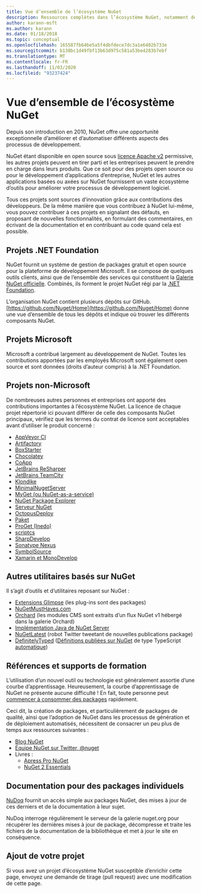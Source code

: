 ```yaml
---
title: Vue d’ensemble de l’écosystème NuGet
description: Ressources complètes dans l’écosystème NuGet, notamment des sources NuGet, des projets NuGet non-Microsoft, des utilitaires et des supports de formation NuGet.
author: karann-msft
ms.author: karann
ms.date: 01/18/2018
ms.topic: conceptual
ms.openlocfilehash: 165587fb64be5a5f4dbfdece7dc3a1e6402b733e
ms.sourcegitcommit: b138bc1d49fbf13b63d975c581a53be4283b7ebf
ms.translationtype: MT
ms.contentlocale: fr-FR
ms.lasthandoff: 11/03/2020
ms.locfileid: "93237424"
---
```

# <a name="an-overview-of-the-nuget-ecosystem"></a>Vue d’ensemble de l’écosystème NuGet

Depuis son introduction en 2010, NuGet offre une opportunité exceptionnelle d’améliorer et d’automatiser différents aspects des processus de développement.

NuGet étant disponible en open source sous [licence Apache v2](http://choosealicense.com/licenses/apache/) permissive, les autres projets peuvent en tirer parti et les entreprises peuvent le prendre en charge dans leurs produits. Que ce soit pour des projets open source ou pour le développement d’applications d’entreprise, NuGet et les autres applications basées ou axées sur NuGet fournissent un vaste écosystème d’outils pour améliorer votre processus de développement logiciel.

Tous ces projets sont sources d’innovation grâce aux contributions des développeurs. De la même manière que vous contribuez à NuGet lui-même, vous pouvez contribuer à ces projets en signalant des défauts, en proposant de nouvelles fonctionnalités, en formulant des commentaires, en écrivant de la documentation et en contribuant au code quand cela est possible.

## <a name="net-foundation-projects"></a>Projets .NET Foundation

NuGet fournit un système de gestion de packages gratuit et open source pour la plateforme de développement Microsoft. Il se compose de quelques outils clients, ainsi que de l’ensemble des services qui constituent la [Galerie NuGet officielle](http://www.nuget.org). Combinés, ils forment le projet NuGet régi par la [.NET Foundation](http://www.dotnetfoundation.org/).

L’organisation NuGet contient plusieurs dépôts sur GitHub. [https://github.com/Nuget/Home](https://github.com/Nuget/Home) donne une vue d’ensemble de tous les dépôts et indique où trouver les différents composants NuGet.

## <a name="microsoft-projects"></a>Projets Microsoft

Microsoft a contribué largement au développement de NuGet. Toutes les contributions apportées par les employés Microsoft sont également open source et sont données (droits d’auteur compris) à la .NET Foundation.

## <a name="non-microsoft-projects"></a>Projets non-Microsoft

De nombreuses autres personnes et entreprises ont apporté des contributions importantes à l’écosystème NuGet. La licence de chaque projet répertorié ici pouvant différer de celle des composants NuGet principaux, vérifiez que les termes du contrat de licence sont acceptables avant d’utiliser le produit concerné :

- [AppVeyor CI](https://www.appveyor.com/)
- [Artifactory](https://www.jfrog.com/artifactory/)
- [BoxStarter](http://boxstarter.org/)
- [Chocolatey](https://chocolatey.org/)
- [CoApp](http://coapp.org/)
- [JetBrains ReSharper](https://resharper-plugins.jetbrains.com/)
- [JetBrains TeamCity](https://www.jetbrains.com/teamcity/)
- [Klondike](https://github.com/themotleyfool/Klondike)
- [MinimalNugetServer](https://github.com/TanukiSharp/MinimalNugetServer)
- [MyGet (ou NuGet-as-a-service)](http://www.myget.org/)
- [NuGet Package Explorer](https://github.com/NuGetPackageExplorer/NuGetPackageExplorer)
- [Serveur NuGet](http://nugetserver.net/)
- [OctopusDeploy](https://octopus.com/)
- [Paket](https://fsprojects.github.io/Paket/)
- [ProGet (Inedo)](http://inedo.com/proget)
- [scriptcs](http://scriptcs.net/)
- [SharpDevelop](http://community.sharpdevelop.net/blogs/mattward/archive/2011/01/23/NuGetSupportInSharpDevelop.aspx)
- [Sonatype Nexus](http://www.sonatype.com/nexus-repository-sonatype)
- [SymbolSource](http://www.symbolsource.org/Public)
- [Xamarin et MonoDevelop](https://github.com/mrward/monodevelop-nuget-addin)

## <a name="other-nuget-based-utilities"></a>Autres utilitaires basés sur NuGet

Il s’agit d’outils et d’utilitaires reposant sur NuGet :

- [Extensions Glimpse](http://getglimpse.com/Packages) (les plug-ins sont des packages)
- [NuGetMustHaves.com](http://nugetmusthaves.com/)
- [Orchard](http://www.orchardproject.net/) (les modules CMS sont extraits d’un flux NuGet v1 hébergé dans la galerie Orchard)
- [Implémentation Java de NuGet Server](http://jonnyzzz.com/blog/2012/03/07/nuget-server-in-pure-java/)
- [NuGetLatest](https://twitter.com/NuGetLatest) (robot Twitter tweetant de nouvelles publications package)
- [DefinitelyTyped](http://definitelytyped.org/) ([Définitions publiées sur NuGet](http://www.nuget.org/packages?q=DefinitelyTyped) de type TypeScript [automatique](https://github.com/DefinitelyTyped/NugetAutomation/))

## <a name="training-materials-and-references"></a>Références et supports de formation

L’utilisation d’un nouvel outil ou technologie est généralement assortie d’une courbe d’apprentissage. Heureusement, la courbe d’apprentissage de NuGet ne présente aucune difficulté ! En fait, toute personne peut [commencer à consommer des packages](../quickstart/install-and-use-a-package-in-visual-studio.md) rapidement.

Ceci dit, la création de packages, et particulièrement de packages de qualité, ainsi que l’adoption de NuGet dans les processus de génération et de déploiement automatisés, nécessitent de consacrer un peu plus de temps aux ressources suivantes :

- [Blog NuGet](http://blog.nuget.org/)
- [Équipe NuGet sur Twitter, @nuget](http://twitter.com/nuget)
- Livres :
  - [Apress Pro NuGet](http://bit.ly/ProNuGet)
  - [NuGet 2 Essentials](http://www.amazon.com/NuGet-2-Essentials-Damir-Arh-ebook/dp/B00GTQD5M4)

## <a name="documentation-for-individual-packages"></a>Documentation pour des packages individuels

[NuDoq](http://nudoq.org) fournit un accès simple aux packages NuGet, des mises à jour de ces derniers et de la documentation à leur sujet.

NuDoq interroge régulièrement le serveur de la galerie nuget.org pour récupérer les dernières mises à jour de package, décompresse et traite les fichiers de la documentation de la bibliothèque et met à jour le site en conséquence.

## <a name="adding-your-project"></a>Ajout de votre projet

Si vous avez un projet d’écosystème NuGet susceptible d’enrichir cette page, envoyez une demande de tirage (pull request) avec une modification de cette page.